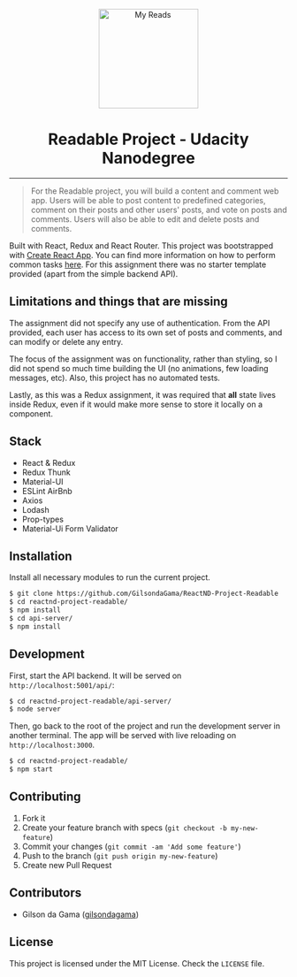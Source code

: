 <p align="center"><a href="https://in.udacity.com/course/react-nanodegree--nd019" target="_blank"><img width="180" src="https://www.wykop.pl/cdn/c3397993/link_SIrKotPCldE7IGnWEjOBSIX1SDMEhE1w,w300h223.jpg" alt="My Reads"></a></p>

<h1 align="center">Readable Project - Udacity Nanodegree</h1>

---

> For the Readable project, you will build a content and comment web app. Users will be able to post content to predefined categories, comment on their posts and other users' posts, and vote on posts and comments. Users will also be able to edit and delete posts and comments.

Built with React, Redux and React Router. This project was bootstrapped with [Create React App](https://github.com/facebookincubator/create-react-app). You can find more information on how to perform common tasks [here](https://github.com/facebookincubator/create-react-app/blob/master/packages/react-scripts/template/README.md).
For this assignment there was no starter template provided (apart from the simple backend API).

## Limitations and things that are missing

The assignment did not specify any use of authentication. From the API provided, each user has access to its own set of posts and comments, and can modify or delete any entry.

The focus of the assignment was on functionality, rather than styling, so I did not spend so much time building the UI (no animations, few loading messages, etc). Also, this project has no automated tests.

Lastly, as this was a Redux assignment, it was required that **all** state lives inside Redux, even if it would make more sense to store it locally on a component.

<p align="center">

## Stack

- React & Redux
- Redux Thunk
- Material-UI
- ESLint AirBnb
- Axios
- Lodash
- Prop-types
- Material-Ui Form Validator

## Installation

Install all necessary modules to run the current project.

```bash
$ git clone https://github.com/GilsondaGama/ReactND-Project-Readable
$ cd reactnd-project-readable/
$ npm install
$ cd api-server/
$ npm install
```

## Development

First, start the API backend. It will be served on `http://localhost:5001/api/`:

```bash
$ cd reactnd-project-readable/api-server/
$ node server
```

Then, go back to the root of the project and run the development server in another terminal.
The app will be served with live reloading on `http://localhost:3000`.

```bash
$ cd reactnd-project-readable/
$ npm start
```

## Contributing

1. Fork it
2. Create your feature branch with specs (`git checkout -b my-new-feature`)
3. Commit your changes (`git commit -am 'Add some feature'`)
4. Push to the branch (`git push origin my-new-feature`)
5. Create new Pull Request

## Contributors

- Gilson da Gama ([gilsondagama](https://github.com/GilsondaGama))

## License

This project is licensed under the MIT License. Check the `LICENSE` file.
